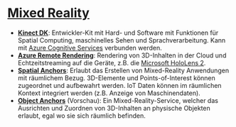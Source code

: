 # [Mixed Reality]

* **[Kinect DK]**: Entwickler-Kit mit Hard- und Software mit Funktionen für
    Spatial Computing, maschinelles Sehen und Sprachverarbeitung. Kann mit
    [Azure Cognitive Services](/ai-machine-learning.md) verbunden
    werden.
* **[Azure Remote Rendering]**: Rendering von 3D-Inhalten in der Cloud und
    Echtzeitstreaming auf die Geräte, z.B. die [Microsoft HoloLens 2].
* **[Spatial Anchors]**: Erlaubt das Erstellen von Mixed-Reality Anwendungen
    mit räumlichem Bezug. 3D-Elemente und Points-of-Interest können
    zugeordnet und aufbewahrt werden. IoT Daten können im räumlichen Kontext
    integriert werden (z.B. Anzeige von Maschinendaten).
* **[Object Anchors]** (Vorschau): Ein Mixed-Reality-Service, welcher das
    Ausrichten und Zuordnen von 3D-Inhalten an physische Objekten erlaubt,
    egal wo sie sich räumlich befinden.

[Mixed Reality]: https://azure.microsoft.com/de-de/services/#mixed-reality
[Kinect DK]: https://azure.microsoft.com/de-de/services/kinect-dk/
[Azure Remote Rendering]: https://azure.microsoft.com/de-de/services/remote-rendering/
[Spatial Anchors]: https://azure.microsoft.com/de-de/services/spatial-anchors/
[Object Anchors]: https://azure.microsoft.com/de-de/services/object-anchors/
[Microsoft HoloLens 2]: https://www.microsoft.com/de-de/hololens
